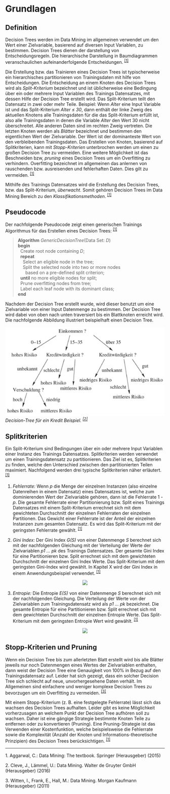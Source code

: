 # Grundlagen
## Definition
Decision Trees werden im Data Mining im allgemeinen verwendet um den Wert einer Zielvariable, basierend auf diversen Input Variablen, zu bestimmen. Decision Trees dienen der darstellung von Entscheidungsregeln. Die hierarchische Darstellung in Baumdiagrammen veranschaulichen aufeinanderfolgende Entscheidungen. <sup id="fn1_1">[[1]](#fn1)

Die Erstellung bzw. das Trainieren eines Decision Trees ist typischerweise ein hierarchisches partitionieren von Trainingsdaten mit hilfe von Entscheidungen. Die Entscheidung an einem Knoten des Decision Trees wird als _Split-Kriterium_ bezeichnet und ist üblicherweise eine Bedingung über ein oder mehrere Input Variablen des Trainings Datensatzes, mit dessen Hilfe der Decision Tree erstellt wird. Das Split-Kriterium teilt den Datensatz in zwei oder mehr Teile. Beispiel: Wenn _Alter_ eine Input Variable ist und das Split-Kriterium _Alter &le; 30_, dann enthält der linke Zweig des aktuellen Knotens alle Trainingsdaten für die das Split-Kriterium erfüllt ist, also alle Trainingsdaten in denen die Variable _Alter_ den Wert 30 nicht überschreitet. Alle anderen Daten sind im rechten Zweig vertreten. Die letzten Knoten werden als _Blätter_ bezeichnet und bestimmen den eigentlichen Wert der Zielvariable. Der Wert ist der dominanteste Wert von den verbleibenden Trainingsdaten. 
Das Erstellen von Knoten, basierend auf Splitkriterien, kann mit _Stopp-Kriterien_ unterbrochen werden um einen zu großen Decision Tree zu vermeiden. Eine weitere Möglichkeit ist das Beschneiden bzw, _pruning_ eines Decision Trees um ein Overfitting zu verhindern. Overfitting bezeichnet im allgemeinen das anlernen von rauschenden bzw. ausreisenden und fehlerhaften Daten. Dies gilt zu vermeiden. <sup id="fn1_2">[[1]](#fn1)

Mithilfe des Trainings Datensatzes wird die Erstellung des Decision Trees, bzw. das Split-Kriterium, _überwacht_. Somit gehören Decision Trees im Data Mining Bereich zu den _Klassifikationsmethoden_. <sup id="fn1_3">[[1]](#fn1)


## Pseudocode
Der nachfolgende Pseudocode zeigt einen generischen Trainings Algorithmus für das Erstellen eines Decision Trees: <sup id="fn1_4">[[1]](#fn1)

> **Algorithm** _GenericDecisionTree_(Data Set: _D_)  
**begin**  
&nbsp;&nbsp;Create root node containing _D_;  
&nbsp;&nbsp;**repeat**  
&nbsp;&nbsp;&nbsp;&nbsp;Select an eligible node in the tree;  
&nbsp;&nbsp;&nbsp;&nbsp;Split the selected node into two or more nodes  
&nbsp;&nbsp;&nbsp;&nbsp;&nbsp;&nbsp;based on a pre-defined split criterion;  
&nbsp;&nbsp;**until** no more eligible nodes for split;  
&nbsp;&nbsp;Prune overfitting nodes from tree;  
&nbsp;&nbsp;Label each leaf node with its dominant class;  
**end**

Nachdem der Decision Tree erstellt wurde, wird dieser benutzt um eine Zielvariable von einer Input Datenmenge zu bestimmen. Der Decision Tree wird dabei von oben nach unten traversiert bis ein Blattknoten erreicht wird. Die nachfolgende Abbildung illustriert beispielhaft einen Decision Tree.

![](/img/decision_tree.PNG)  
*Decision-Tree für ein Kredit Beispiel. <sup id="fn2_1">[[2]](#fn2)*


## Splitkriterien
Ein Split-Kriterium sind Bedingungen über ein oder mehrere Input Variablen einer Instanz des Trainings Datensatzes. Splitkriterien werden verwendet um einen Trainingsdatensatz zu partitionieren. Das Ziel ist es, Splitkriterien zu finden, welche den Unterschied zwischen den partitionierten Teilen maximiert. Nachfolgend werden drei typische Splitkriterien näher erläutert. <sup id="fn1_6">[[1]](#fn1)

1. _Fehlerrate:_ Wenn _p_ die Menge der einzelnen Instanzen (also einzelne Datenreihen in einem Datensatz) eines Datensatzes ist, welche zum dominierenden Wert der Zielvariable gehören, dann ist die Fehlerrate 1 - _p_. Die gesamte Fehlerrate einer Partitionierung bzw. Split eines Trainings Datensatzes mit einem Split-Kriterium errechnet sich mit dem gewichteten Durchschnitt der einzelnen Fehlerraten der einzelnen Partitionen. Das Gewicht einer Fehlerrate ist der Anteil der einzelnen Instanzen zum gesamten Datensatz. Es wird das Split-Kriterium mit der geringsten Fehlerrate gewählt. <sup id="fn1_7">[[1]](#fn1)


2. _Gini Index:_ Der Gini Index _G(S)_ von einer Datenmenge _S_ berechnet sich mit der nachfolgenden Gleichung mit der Verteilung der Werte der Zielvariablen _p1 ... pk_ des  Trainings Datensatzes. Der gesamte Gini Index für eine Partitionieren bzw. Split errechnet sich mit dem gewichteten Durchschnitt der einzelnen Gini Index Werte. Das Split-Kriterium mit dem geringsten Gini-Index wird gewählt. In Kapitel X wird der Gini Index in einem Anwendungsbeispiel verwendet. <sup id="fn1_8">[[1]](#fn1)

<div style="text-align:center"><img src ="https://www.zahlen-kern.de/editor/equations/e1u6.png" /></div>


3. _Entropie:_ Die Entropie _E(S)_ von einer Datenmenge _S_ berechnet sich mit der nachfolgenden Gleichung. Die Verteilung der Werte von der Zielvariablen zum Trainingsdatensatz wird als _p1 ... pk_ bezeichnet. Die gesamte Entropie für eine Partitionieren bzw. Split errechnet sich mit dem gewichteten Durchschnitt der einzelnen Entropie Werte. Das Split-Kriterium mit dem geringsten Entropie Wert wird gewählt. <sup id="fn1_9">[[1]](#fn1)

<div style="text-align:center"><img src ="https://www.zahlen-kern.de/editor/equations/e1uq.png" /></div>


## Stopp-Kriterien und Pruning
Wenn ein Decision Tree bis zum allerletzten Blatt erstellt wird bis alle Blätter jeweils nur noch Datenmengen eines Wertes der Zielvariablen enthalten, dann weist der Decision Tree eine Genauigkeit von 100% in Bezug auf den Trainingsdatensatz auf. Leider hat sich gezeigt, dass ein solcher Decision Tree sich schlecht auf neue, unvorhergesehene Daten verhält. Im Allgemeinen sind einfachere und weniger komplexe Decision Trees zu bevorzugen um ein Overfitting zu vermeiden. <sup id="fn3_1">[[3]](#fn3)

Mit einem Stopp-Kriterium (z. B. eine festgelegte Fehlerrate) lässt sich das wachsen des Decision Trees aufhalten. Leider gibt es keine Möglichkeit vorherzusagen an welchem Punkt der Decision Tree aufhören soll zu wachsen. Daher ist eine gängige Strategie bestimmte Knoten Teile zu entfernen oder zu konvertieren (Pruning). Eine Pruning-Strategie ist das Verwenden einer Kostenfunktion, welche beispielsweise die Fehlerrate sowie die Komplexität (Anzahl der Knoten und Informations-theoretische Prinzipien) des Decision Trees berücksichtigen. <sup id="fn1_11">[[1]](#fn1)

___

<b id="fn1"></b>1. Aggarwal, C.: Data Mining: The textbook. Springer (Herausgeber) (2015)

<b id="fn2"></b>2. Cleve, J., Lämmel, U.: Data Mining. Walter de Gruyter GmbH (Herausgeber) (2016) 

<b id="fn3"></b>3. Witten, I., Frank, E., Hall, M.: Data Mining. Morgan Kaufmann (Herausgeber) (2011) 




